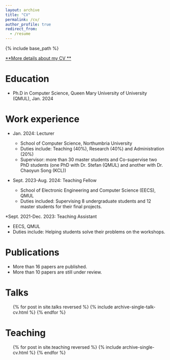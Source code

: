 ```yaml
---
layout: archive
title: "CV"
permalink: /cv/
author_profile: true
redirect_from:
  - /resume
---
```


{% include base_path %}

[**More details about my CV **](/files/ZHAOCV.pdf)

Education
======
* Ph.D in Computer Science, Queen Mary University of University (QMUL), Jan. 2024

Work experience
======
* Jan. 2024: Lecturer
  * School of Computer Science, Northumbria University
  * Duties include: Teaching (40%), Research (40%) and Administration (20%)
  * Supervisor: more than 30 master students and Co-supervise two PhD students (one PhD with Dr. Stefan (QMUL) and another with Dr. Chaoyun Song (KCL))

* Sept. 2023-Aug. 2024: Teaching Fellow
  * School of Electronic Engineering and Computer Science (EECS), QMUL
  * Duties included: Supervising 8 undergraduate students and 12 master students for their final projects.

*Sept. 2021-Dec. 2023: Teaching Assistant
  * EECS, QMUL
  * Duties include: Helping students solve their problems on the workshops.
  
Publications
======
* More than 16 papers are published.
* More than 10 papers are still under review.
  
Talks
======
  <ul>{% for post in site.talks reversed %}
    {% include archive-single-talk-cv.html  %}
  {% endfor %}</ul>
  
Teaching
======
  <ul>{% for post in site.teaching reversed %}
    {% include archive-single-cv.html %}
  {% endfor %}</ul>
